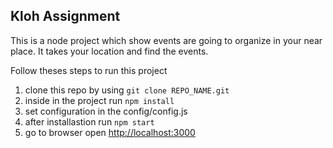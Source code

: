 <h2>Kloh Assignment</h2>

<p>This is a node project which show events are going to organize in your near place. It takes your location and find the events.</p>

<p>Follow theses steps to run this project</p>

<ol>
<li>clone this repo by using <code>git clone REPO_NAME.git</code></li>
<li>inside in the project run <code>npm install</code></li>
<li>set configuration in the config/config.js</li>
<li>after installastion run <code>npm start</code></li>
<li> go to browser open <a href="http://localhost:3000">http://localhost:3000</a></li>
</ol>